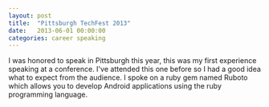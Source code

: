 ```yaml
---
layout: post
title:  "Pittsburgh TechFest 2013"
date:   2013-06-01 00:00:00
categories: career speaking
---
```

I was honored to speak in Pittsburgh this year, this was my first experience speaking at a conference. I've attended this one before so I had a good idea what to expect from the audience. I spoke on a ruby gem named Ruboto which allows you to develop Android applications using the ruby programming language.
